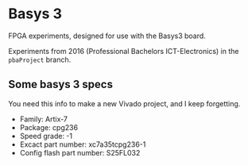 # Basys 3

FPGA experiments, designed for use with the Basys3 board.

Experiments from 2016 (Professional Bachelors ICT-Electronics) in the `pbaProject` branch.

## Some basys 3 specs

You need this info to make a new Vivado project, and I keep forgetting.

+ Family: Artix-7
+ Package: cpg236
+ Speed grade: -1
+ Excact part number: xc7a35tcpg236-1
+ Config flash part number: S25FL032
